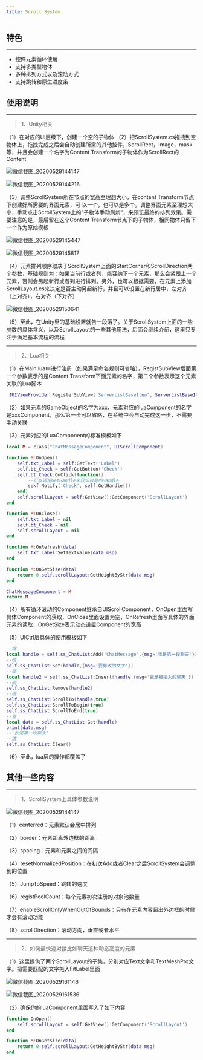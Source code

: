 ```yaml
---
title: Scroll System
---
```


## 特色
---
* 控件元素循环使用
* 支持多类型物体
* 多种排列方式以及滚动方式
* 支持跳转和原生进度条

## 使用说明
---
>1、Unity相关

（1）在对应的UI层级下，创建一个空的子物体
（2）把ScrollSystem.cs拖拽到空物体上，拖拽完成之后会自动创建所需的其他控件，ScrollRect，Image，mask	等，并且会创建一个名字为Content Transform的子物体作为ScrollRect的Content

![微信截图_20200529144147](..\assets\framework\scrollsystem_20200529144147.png)

![微信截图_20200529144216](..\assets\framework\scrollsystem_20200529144216.png)

（3）调整ScrollSystem所在节点的宽高至理想大小，在content Transform节点下创建好所需要的界面元素，可	以一个，也可以是多个。调整界面元素至理想大小，手动点击ScrollSystem上的”子物体手动刷新“，来预览最终的排列效果。需要注意的是，最后留在这个Content Transform节点下的子物体，相同物体只留下一个作为原始模板

![微信截图_20200529145447](..\assets\framework\scrollsystem_20200529145447.png)

![微信截图_20200529145817](..\assets\framework\scrollsystem_20200529145817.png)

（4）元素排列顺序取决于ScrollSystem上面的StartCorner和ScrollDirection两个参数，基础规则为：如果当前行或者列，能容纳下一个元素，那么会紧跟上一个元素，否则会另起新行或者列进行排列。另外，也可以根据需要，在元素上添加ScrollLayout.cs来决定是否主动另起新行，并且可以设置在新行居中，左对齐（上对齐），右对齐（下对齐）

![微信截图_20200529150641](..\assets\framework\scrollsystem_20200529150641.png)

（5）至此，在Unity里的基础设置就告一段落了。关于ScrollSystem上面的一些参数的具体含义，以及ScrollLayout的一些其他用法，后面会继续介绍，这里只专注于满足基本流程的流程

---
>2、Lua相关

（1）在Main.lua中进行注册（如果满足命名规则可省略），RegistSubView后面第一个参数表示的是Content Transform下面元素的名字，第二个参数表示这个元素关联的Lua脚本
```lua
 IUIViewProvider:RegisterSubView('ServerListBaseItem', ServerListBaseItemComponent)
```

（2）如果元素的GameObject的名字为xxx，元素对应的luaComponent的名字是xxxComponent，那么第一步可以省略，在系统中会自动完成这一步，不需要手动关联

（3）元素对应的LuaComponent的标准模板如下
```lua
local M = class("ChatMessageComponent", UIScrollComponent)

function M:OnOpen()
    self.txt_Label = self:GetText('Label')
    self.bt_Check = self:GetButton('Check')
    self.bt_Check:OnClick(function() 
        --可以调用GetHandle来获知自身的Handle
    	sekf:Notify('Check', self:GetHandle())    
    end)
    self.scrollLayout = self:GetView():GetComponent('ScrollLayout')
end

function M:OnClose()
    self.txt_Label = nil
    self.bt_Check = nil
    self.scrollLayout = nil
end

function M:OnRefresh(data)
    self.txt_Label:SetTextValue(data.msg)
end

function M:OnGetSize(data)
    return 0,self.scrollLayout:GetHeightByStr(data.msg)
end

ChatMessageComponent = M
return M
```
（4）所有循环滚动的Component继承自UIScrollComponent，OnOpen里面写具体Component的获取，OnClose里面设置为空，OnRefresh里面写具体的界面元素的读取，OnGetSize表示动态设置Component的宽高

（5）UICtrl层具体的使用模板如下

```lua
--增
local handle = self.ss_ChatList:Add('ChatMessage',{msg='我是第一段聊天'})
--改
self.ss_ChatList:Set(handle,{msg='要修改的文字'})
--插
local handle2 = self.ss_ChatList:Insert(handle,{msg='我是被插入的聊天'})
--删
self.ss_ChatList:Remove(handle2)
--跳
self.ss_ChatList:ScrollTo(handle,true)
self.ss_ChatList:ScrollToBegin(true)
self.ss_ChatList:ScrollToEnd(true)
--查
local data = self.ss_ChatList:Get(handle)
print(data.msg)
--'我是第一段聊天'
--清
self.ss_ChatList:Clear()
```

（6）至此，lua层的操作都覆盖了



## 其他一些内容
---
>1、ScrollSystem上具体参数说明

![微信截图_20200529144147](..\assets\framework\scrollsystem_20200529144147.png)

（1）centerred：元素默认会居中排列

（2）border：元素距离外边框的距离

（3）spacing：元素和元素之间的间隔

（4）resetNormalizedPosition：在初次Add或者Clear之后ScrollSystem会调整到的位置

（5）JumpToSpeed：跳转的速度

（6）registPoolCount：每个元素初次注册的对象池数量

（7）enableScrollOnlyWhenOutOfBounds：只有在元素内容超出外边框的时候才会有滚动功能

（8）scrollDirection：滚动方向，垂直或者水平

---
>2、如何最快速对接比如聊天这种动态高度的元素

（1）这里提供了两个ScrollLayout的子集，分别对应Text文字和TextMeshPro文字。把需要匹配的文字拖入FitLabel里面

![微信截图_20200529161146](..\assets\framework\scrollsystem_20200529161146.png)

![微信截图_20200529161536](..\assets\framework\scrollsystem_20200529161536.png)



（2）确保你的luaComponent里面写入了如下内容
```lua
function OnOpen()
	self.scrollLayout = self:GetView():GetComponent('ScrollLayout')
end

function M:OnGetSize(data)
    return 0,self.scrollLayout:GetHeightByStr(data.msg)
end
```
